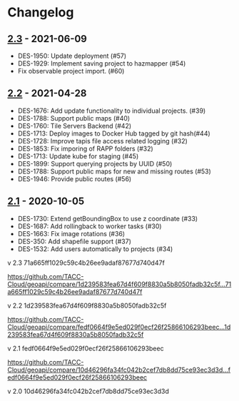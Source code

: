 # Changelog

## [2.3] - 2021-06-09

- DES-1950: Update deployment (#57)
- DES-1929: Implement saving project to hazmapper (#54)
- Fix observable project import. (#60)

## [2.2] - 2021-04-28

- DES-1676: Add update functionality to individual projects. (#39)
- DES-1788: Support public maps (#40)
- DES-1760: Tile Servers Backend (#42)
- DES-1713: Deploy images to Docker Hub tagged by git hash(#44)
- DES-1728: Improve tapis file access related logging (#32)
- DES-1853: Fix imporing of RAPP folders (#32)
- DES-1713: Update kube for staging (#45)
- DES-1899: Support querying projects by UUID (#50)
- DES-1788: Support public maps for new and missing routes (#53)
- DES-1946: Provide public routes (#56)

## [2.1] - 2020-10-05

- DES-1730: Extend getBoundingBox to use z coordinate (#33)
- DES-1687: Add rollingback to worker tasks (#30)
- DES-1663: Fix image rotations (#36)
- DES-350: Add shapefile support (#37)
- DES-1532: Add users automatically to projects (#34)

v 2.3  71a665ff1029c59c4b26ee9adaf87677d740d47f

https://github.com/TACC-Cloud/geoapi/compare/1d239583fea67d4f609f8830a5b8050fadb32c5f...71a665ff1029c59c4b26ee9adaf87677d740d47f

v 2.2  1d239583fea67d4f609f8830a5b8050fadb32c5f

https://github.com/TACC-Cloud/geoapi/compare/fedf0664f9e5ed029f0ecf26f25866106293beec...1d239583fea67d4f609f8830a5b8050fadb32c5f

v 2.1  fedf0664f9e5ed029f0ecf26f25866106293beec

https://github.com/TACC-Cloud/geoapi/compare/10d46296fa34fc042b2cef7db8dd75ce93ec3d3d...fedf0664f9e5ed029f0ecf26f25866106293beec

v 2.0  10d46296fa34fc042b2cef7db8dd75ce93ec3d3d

[unreleased]: https://github.com/TACC-Cloud/geoapi/compare/v2.3...HEAD
[2.3]: https://github.com/TACC/Core-Portal/releases/tag/v2.3
[2.2]: https://github.com/TACC/Core-Portal/releases/tag/v2.2
[2.1]: https://github.com/TACC/Core-Portal/releases/tag/v2.1
